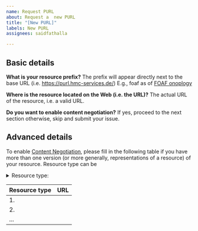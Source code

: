 ```yaml
---
name: Request PURL
about: Request a  new PURL
title: "[New PURL]"
labels: New PURL
assignees: saidfathalla

---
```


## Basic details
**What is your resource prefix?**
The prefix will appear directly next to the base URL (i.e. https://purl.hmc-services.de/)
E.g., foaf as of [FOAF onoplogy](http://xmlns.com/foaf/spec/) 

**Where is the resource located on the Web (i.e. the URL)?**
The actual URL of the resource, i.e. a valid URL.

**Do you want to enable content negotiation?**
If yes, proceed to the next section otherwise, skip and submit your issue.

## Advanced details
To enable [Content Negotiation](https://en.wikipedia.org/wiki/Content_negotiation), please fill in the following table if you have more than one version  (or more generally, representations of a resource) of your resource. Resource type can be

<details>
<summary>Resource type:</summary>
<br>
Can be one of the following: 
<ul>
     <li> RDF/XML</li>
     <li> TTL</li>
     <li> OWL</li>
     <li> N-triples</li>
     <li> N3</li>
     <li> HTML</li>
</ul>
</details>
 
| Resource type     | URL |
| ---      | ---       |
| 1.          |          |
|  2.        |         |
|  ...        |         |
